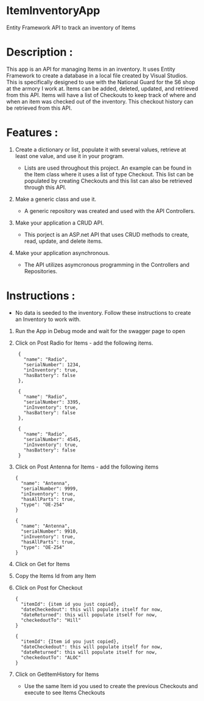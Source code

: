 # ItemInventoryApp
Entity Framework API to track an inventory of Items 

# Description :

  This app is an API for managing Items in an inventory. It uses Entity Framework to create a database in a local file created 
  by Visual Studios. This is specifically designed to use with the National Guard for the S6 shop at the armory I work at. 
  Items can be added, deleted, updated, and retrieved from this API. Items will have a list of Checkouts to keep track of where 
  and when an item was checked out of the inventory. This checkout history can be retrieved from this API. 

# Features :

  1. Create a dictionary or list, populate it with several values, retrieve at least one value, and use it in your program.
     - Lists are used throughout this project. An example can be found in the Item class where it uses a list of type Checkout.
      This list can be populated by creating Checkouts and this list can also be retrieved through this API.

  2. Make a generic class and use it.
     - A generic repository was created and used with the API Controllers.
    
  3. Make your application a CRUD API.
     - This porject is an ASP.net API that uses CRUD methods to create, read, update, and delete items.
    
  4. Make your application asynchronous.
     - The API utilizes asymcronous programming in the Controllers and Repositories.
    
# Instructions :

  - No data is seeded to the inventory. Follow these instructions to create an Inventory to work with.
  1. Run the App in Debug mode and wait for the swagger page to open
  2. Click on Post Radio for Items
    - add the following items.
      
          {
            "name": "Radio",
            "serialNumber": 1234,
            "inInventory": true,
            "hasBattery": false
          },
  
          {
            "name": "Radio",
            "serialNumber": 3395,
            "inInventory": true,
            "hasBattery": false
          },
  
          {
            "name": "Radio",
            "serialNumber": 4545,
            "inInventory": true,
            "hasBattery": false
          }         
          
   3. Click on Post Antenna for Items 
     - add the following items

          {
            "name": "Antenna",
            "serialNumber": 9999,
            "inInventory": true,
            "hasAllParts": true,
            "type": "OE-254"
          }

          {
            "name": "Antenna",
            "serialNumber": 9910,
            "inInventory": true,
            "hasAllParts": true,
            "type": "OE-254"
          }

   4. Click on Get for Items
   5. Copy the Items Id from any Item
   6. Click on Post for Checkout
        
          {
            "itemId": {item id you just copied},
            "dateCheckedout": this will populate itself for now,
            "dateReturned": this will populate itself for now,
            "checkedoutTo": "Hill"
          }
  
          {
            "itemId": {Item id you just copied},
            "dateCheckedout": this will populate itself for now,
            "dateReturned": this will populate itself for now,
            "checkedoutTo": "ALOC"
          }

  7. Click on GetItemHistory for Items
     - Use the same Item id you used to create the previous Checkouts and execute to see Items Checkouts
